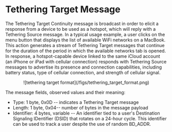 <h1>Tethering Target Message</h1>

<p> The Tethering Target Continuity message is broadcast in order to elicit a
response from a device to be used as a hotspot, which will reply with a
Tethering Source message. In a typical usage example, a user clicks on the menu
button that displays the list of available WiFi networks on a MacBook. This
action generates a stream of Tethering Target messages that continue for the
duration of the period in which the available networks tab is opened. In
response, a hotspot-capable device linked to the same iCloud account (an iPhone
or iPad with cellular connection) responds with Tethering Source messages to
advertise its presence and connection capabilities, including battery status,
type of cellular connection, and strength of cellular signal.
</p>

<div align="center">
![tethering target format](/figs/tethering_target_format.png)
</div>


<p>The message fields, observed values and their meaning:</p>

<ul>
<li>
Type: 1 byte, 0x0D -- indicates a Tethering Target message
</li>
<li>
Length: 1 byte, 0x04-- number of bytes in the message payload
</li>
<li>
Identifier: 4 bytes, variable -- An identifier tied to a user's Destination
Signaling IDentifier (DSID) that rotates on a 24-hour cycle. This identifier can
be used to track a user despite the use of random BD_ADDR.
</li>
</ul>
